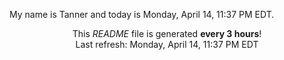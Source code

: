 My name is Tanner and today is Monday, April 14, 11:37 PM EDT.

<p align="center">This <i>README</i> file is generated <b>every 3 hours</b>!</br>Last refresh: Monday, April 14, 11:37 PM EDT<br /></p>
